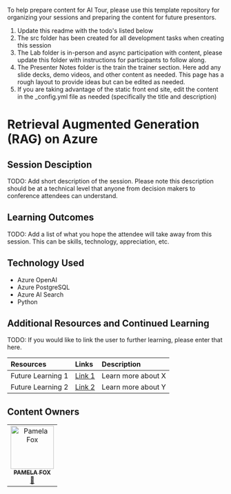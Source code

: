 To help prepare content for AI Tour, please use this template repository for organizing your sessions and preparing the content for future presentors.
1. Update this readme with the todo's listed below
2. The src folder has been created for all development tasks when creating this session
3. The Lab folder is in-person and async participation with content, please update this folder with instructions for participants to follow along.
4. The Presenter Notes folder is the train the trainer section. Here add any slide decks, demo videos, and other content as needed. This page has a rough layout to provide ideas but can be edited as needed.
5. If you are taking advantage of the static front end site, edit the content in the _config.yml file as needed (specifically the title and description)


# Retrieval Augmented Generation (RAG) on Azure

## Session Desciption

TODO: Add short description of the session. Please note this description should be at a technical level that anyone from decision makers to conference attendees can understand.

## Learning Outcomes
TODO: Add a list of what you hope the attendee will take away from this session. This can be skills, technology, appreciation, etc.

## Technology Used

* Azure OpenAI
* Azure PostgreSQL
* Azure AI Search
* Python

## Additional Resources and Continued Learning
TODO: If you would like to link the user to further learning, please enter that here.

| Resources          | Links                             | Description        |
|:-------------------|:----------------------------------|:-------------------|
| Future Learning 1  | [Link 1](https://www.google.com/) | Learn more about X |
| Future Learning 2  | [Link 2](https://www.google.com/) | Learn more about Y |

## Content Owners

<!-- ALL-CONTRIBUTORS-LIST:START - Do not remove or modify this section -->

<table>
   <tr>
    <td align="center"><a href="https://developer.microsoft.com/advocates/pamela-fox">
        <img src="https://developer.microsoft.com/en-us/advocates/media/profiles/pamela-fox.png" width="100px;" alt="Pamela Fox"/><br />
        <sub><strong>PAMELA FOX</strong></sub></a><br />
         <a href="https://github.com/pamelafox" title="GitHub profile for Pamela">📢</a> 
    </td>
</tr></table>


